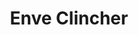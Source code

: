 ---
layout: wheels
catagory: wheels
title: Enve Clincher
image: wheels/enve.jpg
price: $1500
desc: From a dark corner of the minds of those who get lost on single track comes the ENVE 29 AM. This rim was specifically designed and shaped to handle the demands of strong aggressive riders dedicated to big wheels and pushing the limits on trails where the hits, travel and tires are bigger.
---